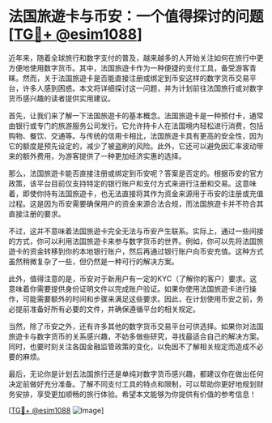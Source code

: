 # 法国旅遊卡与币安：一个值得探讨的问题[[TG💪+ @esim1088](https://t.me/s/esim1088)]

近年来，随着全球旅行和数字支付的普及，越来越多的人开始关注如何在旅行中更方便地使用数字货币。其中，法国旅遊卡作为一种便捷的支付工具，备受游客青睐。然而，关于法国旅遊卡是否能直接注册或绑定到币安这样的数字货币交易平台，许多人感到困惑。本文将详细探讨这一问题，并为计划前往法国旅行或对数字货币感兴趣的读者提供实用建议。

首先，让我们来了解一下法国旅遊卡的基本概念。法国旅遊卡是一种预付卡，通常由银行或专门的旅游服务公司发行。它允许持卡人在法国境内轻松进行消费，包括购物、餐饮、交通等。与传统的信用卡相比，法国旅遊卡具有更高的安全性，因为它的额度是预先设定的，减少了被盗刷的风险。此外，它还可以避免因汇率波动带来的额外费用，为游客提供了一种更加经济实惠的选择。

那么，法国旅遊卡能否直接注册或绑定到币安呢？答案是否定的。根据币安的官方政策，该平台目前仅支持特定的银行账户和支付方式来进行注册和交易。这意味着，即使你持有法国旅遊卡，也无法直接将其作为资金来源用于币安的注册或充值过程。这是因为币安需要确保用户的资金来源合法合规，而法国旅遊卡并不符合其直接注册的要求。

不过，这并不意味着法国旅遊卡完全无法与币安产生联系。实际上，通过一些间接的方式，你可以利用法国旅遊卡来参与数字货币的世界。例如，你可以先将法国旅遊卡的资金转移到你的本地银行账户，然后再通过银行账户向币安充值。这种方式虽然稍微复杂了一些，但仍然是一种可行的解决方案。

此外，值得注意的是，币安对于新用户有一定的KYC（了解你的客户）要求。这意味着你需要提供身份证明文件以完成账户验证。如果你使用法国旅遊卡进行操作，可能需要额外的时间和步骤来满足这些要求。因此，在计划使用币安之前，务必提前准备好所有必要的文件，并确保遵循平台的相关规定。

当然，除了币安之外，还有许多其他的数字货币交易平台可供选择。如果你对法国旅遊卡与数字货币的关系感兴趣，不妨多做些研究，寻找最适合自己的解决方案。同时，也要时刻关注各国金融监管政策的变化，以免因不了解相关规定而造成不必要的麻烦。

最后，无论你是计划去法国旅行还是单纯对数字货币感兴趣，都建议你在做出任何决定前做好充分准备。了解不同支付工具的特点和限制，可以帮助你更好地规划财务安排，享受更加顺畅的旅行体验。希望本文能够为你提供有价值的参考信息！

[[TG💪+ @esim1088](https://t.me/s/esim1088) ![Image](https://i.postimg.cc/4NQfJmqS/Snipaste-2025-05-13-00-14-12.png)]